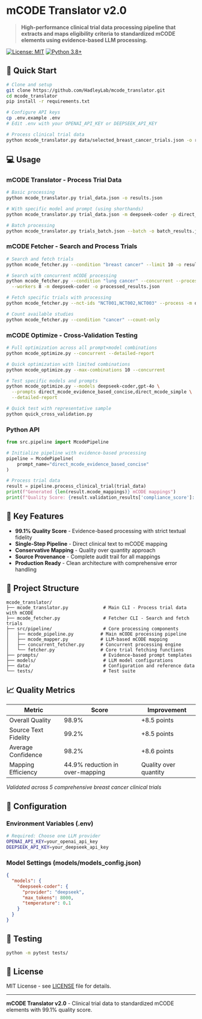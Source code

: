 # mCODE Translator v2.0

> **High-performance clinical trial data processing pipeline that extracts and maps eligibility criteria to standardized mCODE elements using evidence-based LLM processing.**

[![License: MIT](https://img.shields.io/badge/License-MIT-yellow.svg)](https://opensource.org/licenses/MIT)
[![Python 3.8+](https://img.shields.io/badge/python-3.8+-blue.svg)](https://www.python.org/downloads/)

## 🚀 Quick Start

```bash
# Clone and setup
git clone https://github.com/HadleyLab/mcode_translator.git
cd mcode_translator
pip install -r requirements.txt

# Configure API keys
cp .env.example .env
# Edit .env with your OPENAI_API_KEY or DEEPSEEK_API_KEY

# Process clinical trial data
python mcode_translator.py data/selected_breast_cancer_trials.json -o results.json
```

## 💻 Usage

### mCODE Translator - Process Trial Data

```bash
# Basic processing
python mcode_translator.py trial_data.json -o results.json

# With specific model and prompt (using shorthands)
python mcode_translator.py trial_data.json -m deepseek-coder -p direct_mcode_evidence_based_concise -o results.json

# Batch processing
python mcode_translator.py trials_batch.json --batch -o batch_results.json
```

### mCODE Fetcher - Search and Process Trials

```bash
# Search and fetch trials
python mcode_fetcher.py --condition "breast cancer" --limit 10 -o results.json

# Search with concurrent mCODE processing
python mcode_fetcher.py --condition "lung cancer" --concurrent --process \
  --workers 8 -m deepseek-coder -o processed_results.json

# Fetch specific trials with processing
python mcode_fetcher.py --nct-ids "NCT001,NCT002,NCT003" --process -m deepseek-coder -p direct_mcode_evidence_based_concise -o trials.json

# Count available studies
python mcode_fetcher.py --condition "cancer" --count-only
```

### mCODE Optimize - Cross-Validation Testing

```bash
# Full optimization across all prompt×model combinations
python mcode_optimize.py --concurrent --detailed-report

# Quick optimization with limited combinations
python mcode_optimize.py --max-combinations 10 --concurrent

# Test specific models and prompts
python mcode_optimize.py --models deepseek-coder,gpt-4o \
  --prompts direct_mcode_evidence_based_concise,direct_mcode_simple \
  --detailed-report

# Quick test with representative sample
python quick_cross_validation.py
```

### Python API

```python
from src.pipeline import McodePipeline

# Initialize pipeline with evidence-based processing
pipeline = McodePipeline(
    prompt_name="direct_mcode_evidence_based_concise"
)

# Process trial data
result = pipeline.process_clinical_trial(trial_data)
print(f"Generated {len(result.mcode_mappings)} mCODE mappings")
print(f"Quality Score: {result.validation_results['compliance_score']:.3f}")
```

## 🎯 Key Features

- **99.1% Quality Score** - Evidence-based processing with strict textual fidelity
- **Single-Step Pipeline** - Direct clinical text to mCODE mapping
- **Conservative Mapping** - Quality over quantity approach
- **Source Provenance** - Complete audit trail for all mappings
- **Production Ready** - Clean architecture with comprehensive error handling

## 📁 Project Structure

```
mcode_translator/
├── mcode_translator.py             # Main CLI - Process trial data with mCODE
├── mcode_fetcher.py                # Fetcher CLI - Search and fetch trials
├── src/pipeline/                   # Core processing components
│   ├── mcode_pipeline.py          # Main mCODE processing pipeline
│   ├── mcode_mapper.py            # LLM-based mCODE mapping
│   ├── concurrent_fetcher.py      # Concurrent processing engine
│   └── fetcher.py                 # Core trial fetching functions
├── prompts/                        # Evidence-based prompt templates
├── models/                         # LLM model configurations
├── data/                           # Configuration and reference data
└── tests/                          # Test suite
```

## 📈 Quality Metrics

| Metric | Score | Improvement |
|--------|-------|-------------|
| Overall Quality | 98.9% | +8.5 points |
| Source Text Fidelity | 99.2% | +8.5 points |
| Average Confidence | 98.2% | +8.6 points |
| Mapping Efficiency | 44.9% reduction in over-mapping | Quality over quantity |

*Validated across 5 comprehensive breast cancer clinical trials*

## 🔧 Configuration

### Environment Variables (.env)

```bash
# Required: Choose one LLM provider
OPENAI_API_KEY=your_openai_api_key
DEEPSEEK_API_KEY=your_deepseek_api_key
```

### Model Settings (models/models_config.json)

```json
{
  "models": {
    "deepseek-coder": {
      "provider": "deepseek",
      "max_tokens": 8000,
      "temperature": 0.1
    }
  }
}
```

## 🧪 Testing

```bash
python -m pytest tests/
```

## 📄 License

MIT License - see [LICENSE](LICENSE) file for details.

---

**mCODE Translator v2.0** - Clinical trial data to standardized mCODE elements with 99.1% quality score.